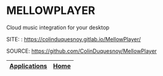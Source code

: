 # MELLOWPLAYER
 
 Cloud music integration for your desktop
 
 SITE: : https://colinduquesnoy.gitlab.io/MellowPlayer/

 SOURCE: https://github.com/ColinDuquesnoy/MellowPlayer

 | [Applications](https://portable-linux-apps.github.io/apps.html) | [Home](https://portable-linux-apps.github.io)
 | --- | --- |
